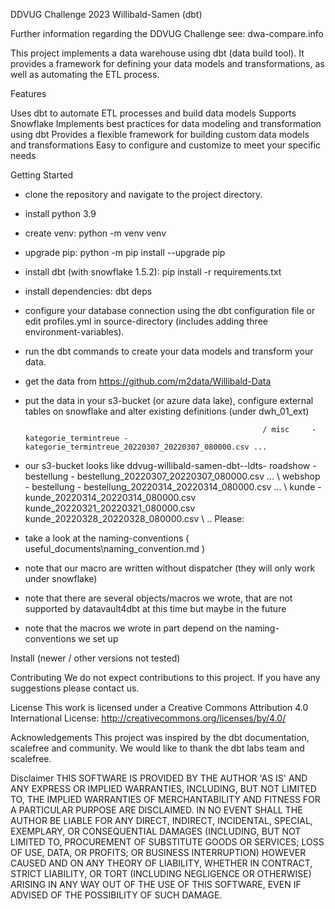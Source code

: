 
DDVUG Challenge 2023 Willibald-Samen (dbt)

Further information regarding the DDVUG Challenge see: dwa-compare.info

This project implements a data warehouse using dbt (data build tool). It provides a framework for defining your data models and transformations, as well as automating the ETL process.


Features

Uses dbt to automate ETL processes and build data models
Supports Snowflake
Implements best practices for data modeling and transformation using dbt
Provides a flexible framework for building custom data models and transformations
Easy to configure and customize to meet your specific needs

Getting Started
- clone the repository and navigate to the project directory.
- install python 3.9
- create venv: python -m venv venv
- upgrade pip: python -m pip install --upgrade pip
- install dbt (with snowflake 1.5.2): pip install -r requirements.txt
- install dependencies: dbt deps
- configure your database connection using the dbt configuration file or edit profiles.yml in source-directory (includes adding three environment-variables).
- run the dbt commands to create your data models and transform your data.
- get the data from https://github.com/m2data/Willibald-Data 
- put the data in your s3-bucket (or azure data lake), configure external tables on snowflake and alter existing definitions (under dwh_01_ext)

                                                           / misc     - kategorie_termintreue - kategorie_termintreue_20220307_20220307_080000.csv ...
- our s3-bucket looks like ddvug-willibald-samen-dbt--ldts-  roadshow - bestellung - bestellung_20220307_20220307_080000.csv ...
                                                           \ webshop  - bestellung - bestellung_20220314_20220314_080000.csv ...
                                                                      \ kunde      - kunde_20220314_20220314_080000.csv
                                                                                     kunde_20220321_20220321_080000.csv                
                                                                                     kunde_20220328_20220328_080000.csv
                                                                      \ ..
Please:
- take a look at the naming-conventions ( useful_documents\naming_convention.md )
- note that our macro are written without dispatcher (they will only work under snowflake)
- note that there are several objects/macros we wrote, that are not supported by datavault4dbt at this time but maybe in the future
- note that the macros we wrote in part depend on the naming-conventions we set up

Install  (newer / other versions not tested)


Contributing
We do not expect contributions to this project. If you have any suggestions please contact us.

License
This work is licensed under a Creative Commons Attribution 4.0 International License: 
http://creativecommons.org/licenses/by/4.0/

Acknowledgements
This project was inspired by the dbt documentation, scalefree and community. We would like to thank the dbt labs team and scalefree.

Disclaimer
THIS SOFTWARE IS PROVIDED BY THE AUTHOR 'AS IS' AND ANY EXPRESS OR IMPLIED WARRANTIES, INCLUDING, BUT NOT LIMITED TO, THE IMPLIED WARRANTIES OF MERCHANTABILITY AND FITNESS FOR A PARTICULAR PURPOSE ARE DISCLAIMED. IN NO EVENT SHALL THE AUTHOR BE LIABLE FOR ANY DIRECT, INDIRECT, INCIDENTAL, SPECIAL, EXEMPLARY, OR CONSEQUENTIAL DAMAGES (INCLUDING, BUT NOT LIMITED TO, PROCUREMENT OF SUBSTITUTE GOODS OR SERVICES; LOSS OF USE, DATA, OR PROFITS; OR BUSINESS INTERRUPTION) HOWEVER CAUSED AND ON ANY THEORY OF LIABILITY, WHETHER IN CONTRACT, STRICT LIABILITY, OR TORT (INCLUDING NEGLIGENCE OR OTHERWISE) ARISING IN ANY WAY OUT OF THE USE OF THIS SOFTWARE, EVEN IF ADVISED OF THE POSSIBILITY OF SUCH DAMAGE.